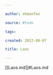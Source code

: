 ```yaml
---

author: ohmanfoo

source: #todo

tags: 

created: 2022-08-07

title: Laos

---
```

[[Laos.md]]#Laos.md
